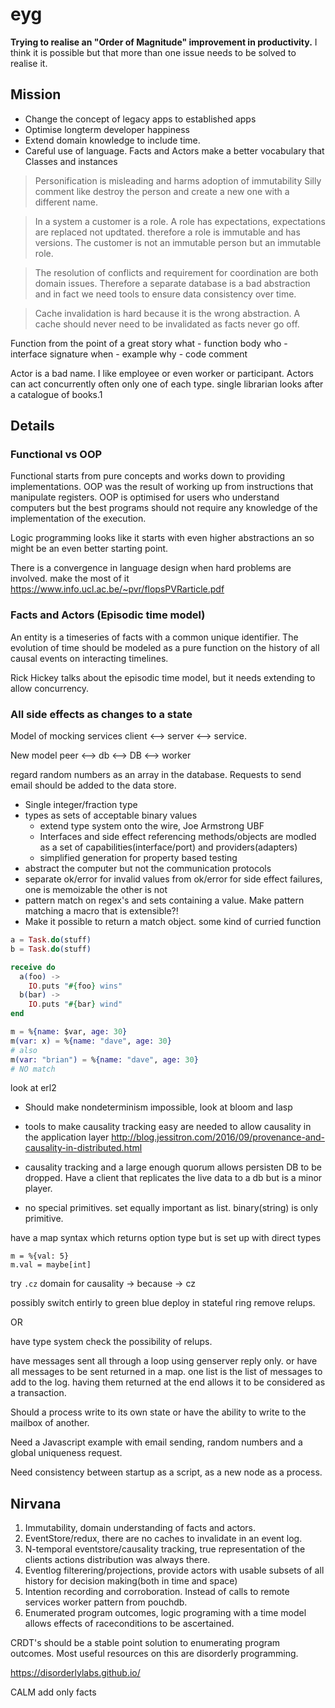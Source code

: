# eyg
**Trying to realise an "Order of Magnitude" improvement in productivity.**
I think it is possible but that more than one issue needs to be solved to realise it.

## Mission
- Change the concept of legacy apps to established apps
- Optimise longterm developer happiness
- Extend domain knowledge to include time.
- Careful use of language. Facts and Actors make a better vocabulary that Classes and instances

> Personification is misleading and harms adoption of immutability
> Silly comment like destroy the person and create a new one with a different name.

> In a system a customer is a role. A role has expectations, expectations are replaced not updtated. therefore a role is immutable and has versions. The customer is not an immutable person but an immutable role.

> The resolution of conflicts and requirement for coordination are both domain issues. Therefore a separate database is a bad abstraction and in fact we need tools to ensure data consistency over time.

> Cache invalidation is hard because it is the wrong abstraction. A cache should never need to be invalidated as facts never go off.


Function from the point of a great story
what - function body
who - interface signature
when - example
why - code comment


Actor is a bad name. I like employee or even worker or participant.
Actors can act concurrently often only one of each type.
single librarian looks after a catalogue of books.1

## Details

### Functional vs OOP

Functional starts from pure concepts and works down to providing implementations. OOP was the result of working up from instructions that manipulate registers. OOP is optimised for users who understand computers but the best programs should not require any knowledge of the implementation of the execution.

Logic programming looks like it starts with even higher abstractions an so might be an even better starting point.

There is a convergence in language design when hard problems are involved. make the most of it https://www.info.ucl.ac.be/~pvr/flopsPVRarticle.pdf

### Facts and Actors (Episodic time model)

An entity is a timeseries of facts with a common unique identifier.
The evolution of time should be modeled as a pure function on the history of all causal events on interacting timelines.

Rick Hickey talks about the episodic time model, but it needs extending to allow concurrency.

### All side effects as changes to a state

Model of mocking services
client <--> server <--> service.

New model
peer <--> db <--> DB <--> worker

regard random numbers as an array in the database.
Requests to send email should be added to the data store.

- Single integer/fraction type
- types as sets of acceptable binary values
  - extend type system onto the wire, Joe Armstrong UBF
  - Interfaces and side effect referencing methods/objects are modled as a set of capabilities(interface/port) and providers(adapters)
  - simplified generation for property based testing
- abstract the computer but not the communication protocols
- separate ok/error for invalid values from ok/error for side effect failures, one is memoizable the other is not
- pattern match on regex's and sets containing a value. Make pattern matching a macro that is extensible?!
- Make it possible to return a match object. some kind of curried function

```elixir
a = Task.do(stuff)
b = Task.do(stuff)

receive do
  a(foo) ->
    IO.puts "#{foo} wins"
  b(bar) ->
    IO.puts "#{bar} wind"
end
```
```elixir
m = %{name: $var, age: 30}
m(var: x) = %{name: "dave", age: 30}
# also 
m(var: "brian") = %{name: "dave", age: 30} 
# NO match
```

look at erl2

- Should make nondeterminism impossible, look at bloom and lasp
- tools to make causality tracking easy are needed to allow causality in the application layer http://blog.jessitron.com/2016/09/provenance-and-causality-in-distributed.html
- causality tracking and a large enough quorum allows persisten DB to be dropped. Have a client that replicates the live data to a db but is a minor player.

- no special primitives. set equally important as list. binary(string) is only primitive.

have a map syntax which returns option type but is set up with direct types

```
m = %{val: 5}
m.val = maybe[int]
```

try `.cz` domain for causality -> because -> cz

possibly switch entirly to green blue deploy in stateful ring remove relups.

OR

have type system check the possibility of relups.

have messages sent all through a loop using genserver reply only. or have all messages to be sent returned in a map. one list is the list of messages to add to the log.
having them returned at the end allows it to be considered as a transaction.

Should a process write to its own state or have the ability to write to the mailbox of another.

Need a Javascript example with email sending, random numbers and a global uniqueness request.

Need consistency between startup as a script, as a new node as a process.

## Nirvana
1. Immutability, domain understanding of facts and actors.
2. EventStore/redux, there are no caches to invalidate in an event log.
3. N-temporal eventstore/causality tracking, true representation of the clients actions distribution was always there.
4. Eventlog filterering/projections, provide actors with usable subsets of all history for decision making(both in time and space)
5. Intention recording and corroboration. Instead of calls to remote services worker pattern from pouchdb.
6. Enumerated program outcomes, logic programing with a time model allows effects of raceconditions to be ascertained.

CRDT's should be a stable point solution to enumerating program outcomes.
Most useful resources on this are disorderly programming.

https://disorderlylabs.github.io/

CALM add only facts
